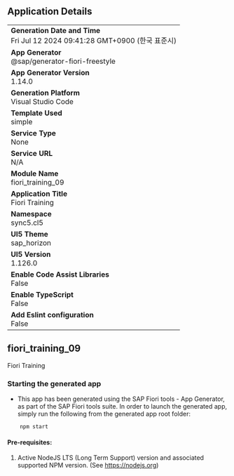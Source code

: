 ## Application Details
|               |
| ------------- |
|**Generation Date and Time**<br>Fri Jul 12 2024 09:41:28 GMT+0900 (한국 표준시)|
|**App Generator**<br>@sap/generator-fiori-freestyle|
|**App Generator Version**<br>1.14.0|
|**Generation Platform**<br>Visual Studio Code|
|**Template Used**<br>simple|
|**Service Type**<br>None|
|**Service URL**<br>N/A
|**Module Name**<br>fiori_training_09|
|**Application Title**<br>Fiori Training|
|**Namespace**<br>sync5.cl5|
|**UI5 Theme**<br>sap_horizon|
|**UI5 Version**<br>1.126.0|
|**Enable Code Assist Libraries**<br>False|
|**Enable TypeScript**<br>False|
|**Add Eslint configuration**<br>False|

## fiori_training_09

Fiori Training

### Starting the generated app

-   This app has been generated using the SAP Fiori tools - App Generator, as part of the SAP Fiori tools suite.  In order to launch the generated app, simply run the following from the generated app root folder:

```
    npm start
```

#### Pre-requisites:

1. Active NodeJS LTS (Long Term Support) version and associated supported NPM version.  (See https://nodejs.org)



